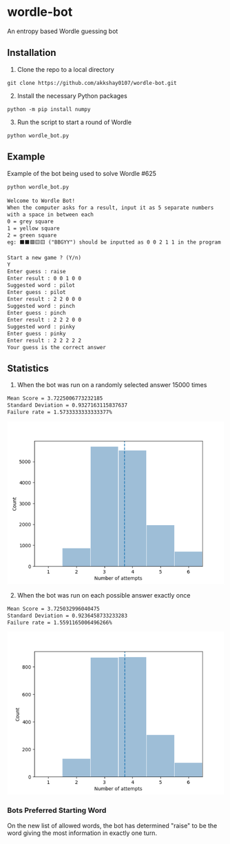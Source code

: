 # wordle-bot

An entropy based Wordle guessing bot

## Installation

1. Clone the repo to a local directory

```commandline
git clone https://github.com/akkshay0107/wordle-bot.git
```

2. Install the necessary Python packages

```commandline
python -m pip install numpy
```

3. Run the script to start a round of Wordle

```commandline
python wordle_bot.py
```

## Example

Example of the bot being used to solve Wordle #625

```
python wordle_bot.py

Welcome to Wordle Bot!
When the computer asks for a result, input it as 5 separate numbers with a space in between each
0 = grey square
1 = yellow square
2 = green square
eg: ⬛⬛🟩🟨🟨 ("BBGYY") should be inputted as 0 0 2 1 1 in the program

Start a new game ? (Y/n)
Y
Enter guess : raise
Enter result : 0 0 1 0 0
Suggested word : pilot
Enter guess : pilot
Enter result : 2 2 0 0 0
Suggested word : pinch
Enter guess : pinch
Enter result : 2 2 2 0 0
Suggested word : pinky
Enter guess : pinky
Enter result : 2 2 2 2 2
Your guess is the correct answer
```

## Statistics

1. When the bot was run on a randomly selected answer 15000 times

```
Mean Score = 3.7225006773232185
Standard Deviation = 0.9327163115837637
Failure rate = 1.5733333333333377%
```

![plot](./img/random_run.png)

2. When the bot was run on each possible answer exactly once

```
Mean Score = 3.725032996040475
Standard Deviation = 0.9236458733233283
Failure rate = 1.5591165006496266%
```

![plot](./img/sequential_run.png)

### Bots Preferred Starting Word

On the new list of allowed words, the bot has determined "raise" to be the word giving the most information in exactly
one turn.